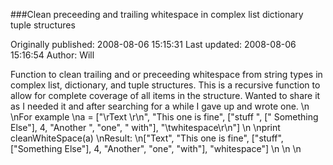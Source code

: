 ###Clean preceeding and trailing whitespace in complex list dictionary tuple structures

Originally published: 2008-08-06 15:15:31
Last updated: 2008-08-06 15:16:54
Author: Will 

Function to clean trailing and or preceeding whitespace from string types in complex list, dictionary, and tuple structures. This is a recursive function to allow for complete coverage of all items in the structure. Wanted to share it as I needed it and after searching for a while I gave up and wrote one.\n\nFor example\na = ["\\rText  \\r\\n", "This one is fine", ["stuff ", [" Something Else"], 4, "Another ", "one", " with"], "\\twhitespace\\r\\n"]\n\nprint cleanWhiteSpace(a)\nResult:\n["Text", "This one is fine", ["stuff", ["Something Else"], 4, "Another", "one", "with"], "whitespace"]\n\n\n
